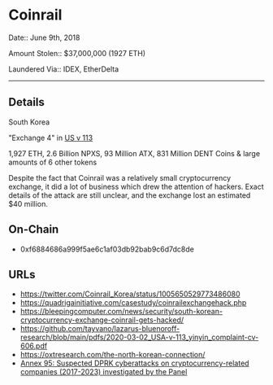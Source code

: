 # Coinrail

Date:: June 9th, 2018

Amount Stolen:: $37,000,000 (1927 ETH)

Laundered Via:: IDEX, EtherDelta

---


## Details

South Korea

"Exchange 4" in [US v 113](https://github.com/tayvano/lazarus-bluenoroff-research/blob/main/pdfs/2020-03-02_USA-v-113_yinyin_complaint-cv-606.pdf)

1,927 ETH, 2.6 Billion NPXS, 93 Million ATX, 831 Million DENT Coins & large amounts of 6 other tokens

Despite the fact that Coinrail was a relatively small cryptocurrency exchange, it did a lot of business which drew the attention of hackers. Exact details of the attack are still unclear, and the exchange lost an estimated $40 million.



## On-Chain

- 0xf6884686a999f5ae6c1af03db92bab9c6d7dc8de




## URLs

- https://twitter.com/Coinrail_Korea/status/1005650529773486080
- https://quadrigainitiative.com/casestudy/coinrailexchangehack.php
- https://bleepingcomputer.com/news/security/south-korean-cryptocurrency-exchange-coinrail-gets-hacked/
- https://github.com/tayvano/lazarus-bluenoroff-research/blob/main/pdfs/2020-03-02_USA-v-113_yinyin_complaint-cv-606.pdf
- https://oxtresearch.com/the-north-korean-connection/
- [Annex 95: Suspected DPRK cyberattacks on cryptocurrency-related companies (2017-2023) investigated by the Panel](../pdfs/2024-03-07_UN-Security-Council_s-2024-215.pdf)